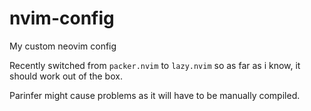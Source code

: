 # nvim-config

My custom neovim config

Recently switched from `packer.nvim` to `lazy.nvim` so as far as i know, it
should work out of the box.

Parinfer might cause problems as it will have to be manually compiled.
